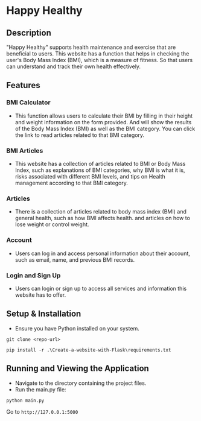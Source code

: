 # Happy Healthy
## Description

"Happy Healthy" supports health maintenance and exercise that are beneficial to users. This website has a function that helps in checking the user's Body Mass Index (BMI), which is a measure of fitness. So that users can understand and track their own health effectively.
## Features
  ### BMI Calculator
  - This function allows users to calculate their BMI by filling in their height and weight information on the form provided. And will show the results of the Body Mass Index (BMI) as well as the BMI category. You can click the link to read articles related to that BMI category.
  ### BMI Articles
  - This website has a collection of articles related to BMI or Body Mass Index, such as explanations of BMI categories, why BMI is what it is, risks associated with different BMI levels, and tips on Health management according to that BMI category.
  ### Articles
  - There is a collection of articles related to body mass index (BMI) and general health, such as how BMI affects health. and articles on how to lose weight or control weight.
  ### Account
  -  Users can log in and access personal information about their account, such as email, name, and previous BMI records.
  ### Login and Sign Up
  -  Users can login or sign up to access all services and information this website has to offer.

## Setup & Installation
  - Ensure you have Python installed on your system. 
```Copy code
git clone <repo-url>
```
```Copy code
pip install -r .\Create-a-website-with-Flask\requirements.txt
```

## Running and Viewing the Application
  - Navigate to the directory containing the project files.
  - Run the main.py file:
  
```Copy code
python main.py
```
Go to `http://127.0.0.1:5000`
